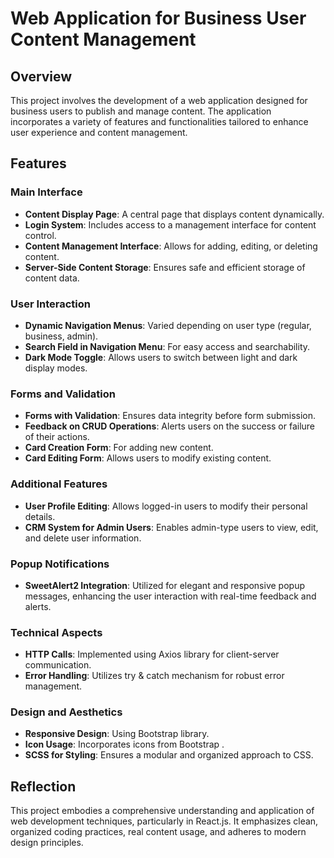 # Web Application for Business User Content Management

## Overview

This project involves the development of a web application designed for business users to publish and manage content. The application incorporates a variety of features and functionalities tailored to enhance user experience and content management.

## Features

### Main Interface

- **Content Display Page**: A central page that displays content dynamically.
- **Login System**: Includes access to a management interface for content control.
- **Content Management Interface**: Allows for adding, editing, or deleting content.
- **Server-Side Content Storage**: Ensures safe and efficient storage of content data.

### User Interaction

- **Dynamic Navigation Menus**: Varied depending on user type (regular, business, admin).
- **Search Field in Navigation Menu**: For easy access and searchability.
- **Dark Mode Toggle**: Allows users to switch between light and dark display modes.

### Forms and Validation

- **Forms with Validation**: Ensures data integrity before form submission.
- **Feedback on CRUD Operations**: Alerts users on the success or failure of their actions.
- **Card Creation Form**: For adding new content.
- **Card Editing Form**: Allows users to modify existing content.

### Additional Features

- **User Profile Editing**: Allows logged-in users to modify their personal details.
- **CRM System for Admin Users**: Enables admin-type users to view, edit, and delete user information.

### Popup Notifications

- **SweetAlert2 Integration**: Utilized for elegant and responsive popup messages, enhancing the user interaction with real-time feedback and alerts.

### Technical Aspects

- **HTTP Calls**: Implemented using Axios library for client-server communication.
- **Error Handling**: Utilizes try & catch mechanism for robust error management.

### Design and Aesthetics

- **Responsive Design**: Using Bootstrap library.
- **Icon Usage**: Incorporates icons from Bootstrap .
- **SCSS for Styling**: Ensures a modular and organized approach to CSS.

## Reflection

This project embodies a comprehensive understanding and application of web development techniques, particularly in React.js. It emphasizes clean, organized coding practices, real content usage, and adheres to modern design principles.
